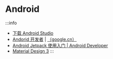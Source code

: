 # Android

:::info
- [下载 Android Studio](https://developer.android.google.cn/studio?hl=zh-cn)
- [Andorid 开发者](https://developer.android.com/?hl=zh-cn)
  | [（google.cn）](https://developer.android.google.cn/?hl=zh-cn)
- [Android Jetpack 使用入门 | Android Developer](https://developer.android.google.cn/jetpack/getting-started?hl=zh-cn)
- [Material Design 3](https://m3.material.io/)
:::